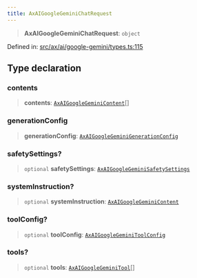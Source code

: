 ```yaml
---
title: AxAIGoogleGeminiChatRequest
---
```


> **AxAIGoogleGeminiChatRequest**: `object`

Defined in: [src/ax/ai/google-gemini/types.ts:115](#apidocs/httpsgithubcomax-llmaxblob3b79ada8d723949fcd8a76c2b6f48cf69d8394f8srcaxaigoogle-geminitypestsl115)

## Type declaration

<a id="contents"></a>

### contents

> **contents**: [`AxAIGoogleGeminiContent`](#apidocs/typealiasaxaigooglegeminicontent)[]

<a id="generationConfig"></a>

### generationConfig

> **generationConfig**: [`AxAIGoogleGeminiGenerationConfig`](#apidocs/typealiasaxaigooglegeminigenerationconfig)

<a id="safetySettings"></a>

### safetySettings?

> `optional` **safetySettings**: [`AxAIGoogleGeminiSafetySettings`](#apidocs/typealiasaxaigooglegeminisafetysettings)

<a id="systemInstruction"></a>

### systemInstruction?

> `optional` **systemInstruction**: [`AxAIGoogleGeminiContent`](#apidocs/typealiasaxaigooglegeminicontent)

<a id="toolConfig"></a>

### toolConfig?

> `optional` **toolConfig**: [`AxAIGoogleGeminiToolConfig`](#apidocs/typealiasaxaigooglegeminitoolconfig)

<a id="tools"></a>

### tools?

> `optional` **tools**: [`AxAIGoogleGeminiTool`](#apidocs/typealiasaxaigooglegeminitool)[]
